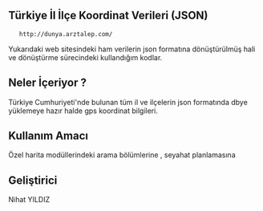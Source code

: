 ## Türkiye İl İlçe Koordinat Verileri (JSON)

```http
   http://dunya.arztalep.com/
```

Yukarıdaki web sitesindeki ham verilerin json formatına dönüştürülmüş hali ve dönüştürme sürecindeki kullandığım kodlar.

## Neler İçeriyor ?

Türkiye Cumhuriyeti'nde bulunan tüm il ve ilçelerin json formatında dbye yüklemeye hazır halde gps koordinat bilgileri.


## Kullanım Amacı
Özel harita modüllerindeki arama bölümlerine , seyahat planlamasına

## Geliştirici
Nihat YILDIZ
